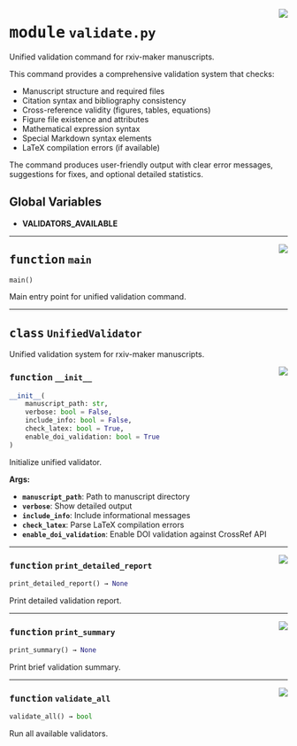 <!-- markdownlint-disable -->

<a href="https://github.com/henriqueslab/rxiv-maker/blob/main/src/py/commands/validate.py#L0"><img align="right" style="float:right;" src="https://img.shields.io/badge/-source-cccccc?style=flat-square"></a>

# <kbd>module</kbd> `validate.py`
Unified validation command for rxiv-maker manuscripts. 

This command provides a comprehensive validation system that checks: 
- Manuscript structure and required files 
- Citation syntax and bibliography consistency 
- Cross-reference validity (figures, tables, equations) 
- Figure file existence and attributes 
- Mathematical expression syntax 
- Special Markdown syntax elements 
- LaTeX compilation errors (if available) 

The command produces user-friendly output with clear error messages, suggestions for fixes, and optional detailed statistics. 

**Global Variables**
---------------
- **VALIDATORS_AVAILABLE**

---

<a href="https://github.com/henriqueslab/rxiv-maker/blob/main/src/py/commands/validate.py#L366"><img align="right" style="float:right;" src="https://img.shields.io/badge/-source-cccccc?style=flat-square"></a>

## <kbd>function</kbd> `main`

```python
main()
```

Main entry point for unified validation command. 


---

## <kbd>class</kbd> `UnifiedValidator`
Unified validation system for rxiv-maker manuscripts. 

<a href="https://github.com/henriqueslab/rxiv-maker/blob/main/src/py/commands/validate.py#L56"><img align="right" style="float:right;" src="https://img.shields.io/badge/-source-cccccc?style=flat-square"></a>

### <kbd>function</kbd> `__init__`

```python
__init__(
    manuscript_path: str,
    verbose: bool = False,
    include_info: bool = False,
    check_latex: bool = True,
    enable_doi_validation: bool = True
)
```

Initialize unified validator. 



**Args:**
 
 - <b>`manuscript_path`</b>:  Path to manuscript directory 
 - <b>`verbose`</b>:  Show detailed output 
 - <b>`include_info`</b>:  Include informational messages 
 - <b>`check_latex`</b>:  Parse LaTeX compilation errors 
 - <b>`enable_doi_validation`</b>:  Enable DOI validation against CrossRef API 




---

<a href="https://github.com/henriqueslab/rxiv-maker/blob/main/src/py/commands/validate.py#L165"><img align="right" style="float:right;" src="https://img.shields.io/badge/-source-cccccc?style=flat-square"></a>

### <kbd>function</kbd> `print_detailed_report`

```python
print_detailed_report() → None
```

Print detailed validation report. 

---

<a href="https://github.com/henriqueslab/rxiv-maker/blob/main/src/py/commands/validate.py#L297"><img align="right" style="float:right;" src="https://img.shields.io/badge/-source-cccccc?style=flat-square"></a>

### <kbd>function</kbd> `print_summary`

```python
print_summary() → None
```

Print brief validation summary. 

---

<a href="https://github.com/henriqueslab/rxiv-maker/blob/main/src/py/commands/validate.py#L82"><img align="right" style="float:right;" src="https://img.shields.io/badge/-source-cccccc?style=flat-square"></a>

### <kbd>function</kbd> `validate_all`

```python
validate_all() → bool
```

Run all available validators. 


